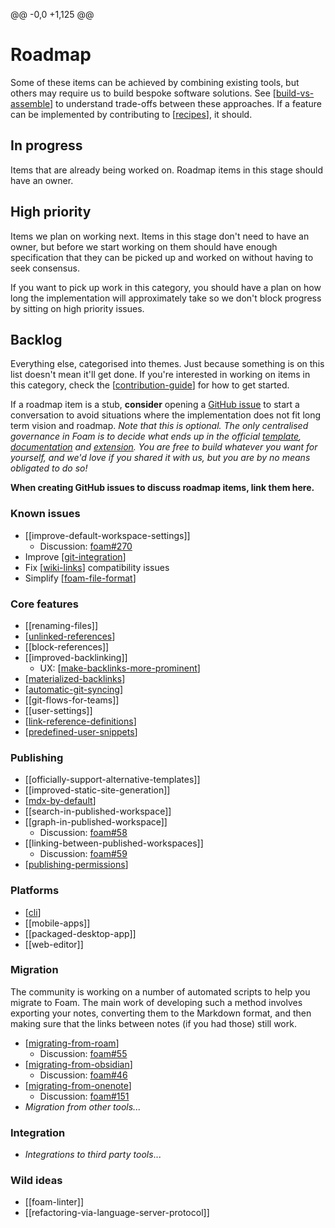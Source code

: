 @@ -0,0 +1,125 @@
# Roadmap

Some of these items can be achieved by combining existing tools, but others may require us to build bespoke software solutions. See [[build-vs-assemble]] to understand trade-offs between these approaches. If a feature can be implemented by contributing to [[recipes]], it should.

## In progress

Items that are already being worked on. Roadmap items in this stage should have an owner.

## High priority

Items we plan on working next. Items in this stage don't need to have an owner, but before we start working on them should have enough specification that they can be picked up and worked on without having to seek consensus.

If you want to pick up work in this category, you should have a plan on how long the implementation will approximately take so we don't block progress by sitting on high priority issues.

## Backlog

Everything else, categorised into themes. Just because something is on this list doesn't mean it'll get done. If you're interested in working on items in this category, check the [[contribution-guide]] for how to get started.

If a roadmap item is a stub, **consider** opening a [GitHub issue](https://github.com/foambubble/foam/issues) to start a conversation to avoid situations where the implementation does not fit long term vision and roadmap. _Note that this is optional. The only centralised governance in Foam is to decide what ends up in the official [template](https://github.com/foambubble/foam-template), [documentation](https://github.com/foambubble/foam) and [extension](https://github.com/foambubble/foam/tree/master/packages/foam-vscode). You are free to build whatever you want for yourself, and we'd love if you shared it with us, but you are by no means obligated to do so!_

**When creating GitHub issues to discuss roadmap items, link them here.**

### Known issues

- [[improve-default-workspace-settings]]
  - Discussion: [foam#270](https://github.com/foambubble/foam/issues/270)
- Improve [[git-integration]]
- Fix [[wiki-links]] compatibility issues
- Simplify [[foam-file-format]]

### Core features

- [[renaming-files]]
- [[unlinked-references]]
- [[block-references]]
- [[improved-backlinking]]
  - UX: [[make-backlinks-more-prominent]]
- [[materialized-backlinks]]
- [[automatic-git-syncing]]
- [[git-flows-for-teams]]
- [[user-settings]]
- [[link-reference-definitions]]
- [[predefined-user-snippets]]

### Publishing

- [[officially-support-alternative-templates]]
- [[improved-static-site-generation]]
- [[mdx-by-default]]
- [[search-in-published-workspace]]
- [[graph-in-published-workspace]]
  - Discussion: [foam#58](https://github.com/foambubble/foam/issues/58)
- [[linking-between-published-workspaces]]
  - Discussion: [foam#59](https://github.com/foambubble/foam/issues/59)
- [[publishing-permissions]]

### Platforms

- [[cli]]
- [[mobile-apps]]
- [[packaged-desktop-app]]
- [[web-editor]]

### Migration

The community is working on a number of automated scripts to help you migrate to Foam. The main work of developing such a method involves exporting your notes, converting them to the Markdown format, and then making sure that the links between notes (if you had those) still work.

- [[migrating-from-roam]]
  - Discussion: [foam#55](https://github.com/foambubble/foam/issues/55)
- [[migrating-from-obsidian]]
  - Discussion: [foam#46](https://github.com/foambubble/foam/issues/46)
- [[migrating-from-onenote]]
  - Discussion: [foam#151](https://github.com/foambubble/foam/issues/151)
- _Migration from other tools..._

### Integration

- _Integrations to third party tools_...

### Wild ideas

- [[foam-linter]]
- [[refactoring-via-language-server-protocol]]

[//begin]: # "Autogenerated link references for markdown compatibility"
[build-vs-assemble]: build-vs-assemble.md "Build vs Assemble"
[recipes]: ../recipes/recipes.md "Recipes"
[contribution-guide]: ../contribution-guide.md "Contribution Guide"
[git-integration]: ../features/git-integration.md "Git integration"
[wiki-links]: ../wiki-links.md "Wiki Links"
[foam-file-format]: foam-file-format.md "Foam File Format"
[unlinked-references]: unlinked-references.md "Unlinked references (stub)"
[make-backlinks-more-prominent]: ../recipes/make-backlinks-more-prominent.md "Make Backlinks More Prominent"
[materialized-backlinks]: materialized-backlinks.md "Materialized Backlinks (stub)"
[automatic-git-syncing]: ../recipes/automatic-git-syncing.md "Automatically Sync with Git"
[link-reference-definitions]: ../features/link-reference-definitions.md "Link Reference Definitions"
[predefined-user-snippets]: ../recipes/predefined-user-snippets.md "Pre-defined User Snippets"
[mdx-by-default]: mdx-by-default.md "MDX by Default(stub)"
[publishing-permissions]: publishing-permissions.md "Publishing Permissions(stub)"
[cli]: ../features/cli.md "Command Line Interface"
[migrating-from-roam]: ../recipes/migrating-from-roam.md "Migrating from Roam (stub)"
[migrating-from-obsidian]: ../recipes/migrating-from-obsidian.md "Migrating from Obsidian (stub)"
[migrating-from-onenote]: ../recipes/migrating-from-onenote.md "Migrating from OneNote"
[//end]: # "Autogenerated link references"

